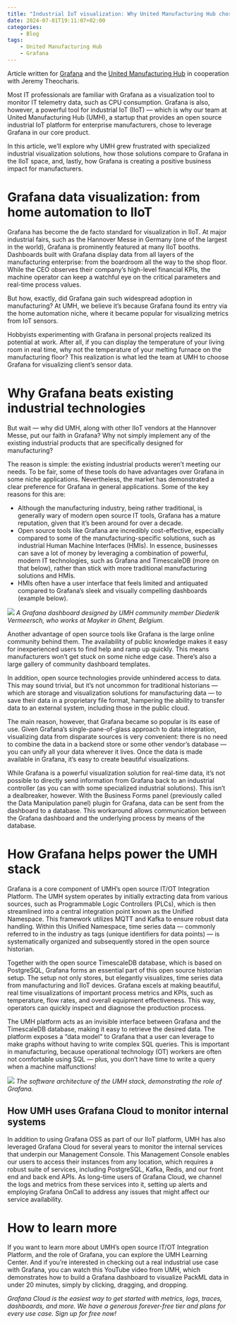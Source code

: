 ```yaml
---
title: "Industrial IoT visualization: Why United Manufacturing Hub chose Grafana to power its IIoT platform"
date: 2024-07-01T19:11:07+02:00
categories:
    - Blog
tags:
    - United Manufacturing Hub
    - Grafana
---
```


Article written for [Grafana](https://grafana.com/blog/2024/07/01/industrial-iot-visualization-why-united-manufacturing-hub-chose-grafana-to-power-its-iiot-platform/) and the [United Manufacturing Hub](https://www.umh.app/) in cooperation with Jeremy Theocharis.

Most IT professionals are familiar with Grafana as a visualization tool to monitor IT telemetry data, such as CPU consumption. Grafana is also, however, a powerful tool for industrial IoT (IIoT) — which is why our team at United Manufacturing Hub (UMH), a startup that provides an open source industrial IoT platform for enterprise manufacturers, chose to leverage Grafana in our core product.

In this article, we’ll explore why UMH grew frustrated with specialized industrial visualization solutions, how those solutions compare to Grafana in the IIoT space, and, lastly, how Grafana is creating a positive business impact for manufacturers.

# Grafana data visualization: from home automation to IIoT

Grafana has become the de facto standard for visualization in IIoT. At major industrial fairs, such as the Hannover Messe in Germany (one of the largest in the world), Grafana is prominently featured at many IIoT booths. Dashboards built with Grafana display data from all layers of the manufacturing enterprise: from the boardroom all the way to the shop floor. While the CEO observes their company’s high-level financial KPIs, the machine operator can keep a watchful eye on the critical parameters and real-time process values.

But how, exactly, did Grafana gain such widespread adoption in manufacturing? At UMH, we believe it’s because Grafana found its entry via the home automation niche, where it became popular for visualizing metrics from IoT sensors.

Hobbyists experimenting with Grafana in personal projects realized its potential at work. After all, if you can display the temperature of your living room in real time, why not the temperature of your melting furnace on the manufacturing floor? This realization is what led the team at UMH to choose Grafana for visualizing client’s sensor data.

# Why Grafana beats existing industrial technologies

But wait — why did UMH, along with other IIoT vendors at the Hannover Messe, put our faith in Grafana? Why not simply implement any of the existing industrial products that are specifically designed for manufacturing?

The reason is simple: the existing industrial products weren’t meeting our needs. To be fair, some of these tools do have advantages over Grafana in some niche applications. Nevertheless, the market has demonstrated a clear preference for Grafana in general applications. Some of the key reasons for this are:

* Although the manufacturing industry, being rather traditional, is generally wary of modern open source IT tools, Grafana has a mature reputation, given that it’s been around for over a decade.
* Open source tools like Grafana are incredibly cost-effective, especially compared to some of the manufacturing-specific solutions, such as industrial Human Machine Interfaces (HMIs). In essence, businesses can save a lot of money by leveraging a combination of powerful, modern IT technologies, such as Grafana and TimescaleDB (more on that below), rather than stick with more traditional manufacturing solutions and HMIs.
* HMIs often have a user interface that feels limited and antiquated compared to Grafana’s sleek and visually compelling dashboards (example below).

![](/images/united-manufacturing-hub/umh-IIoT-and-grafana-dashboard.jpg)
*A Grafana dashboard designed by UMH community member Diederik Vermeersch, who works at Mayker in Ghent, Belgium.*

Another advantage of open source tools like Grafana is the large online community behind them. The availability of public knowledge makes it easy for inexperienced users to find help and ramp up quickly. This means manufacturers won’t get stuck on some niche edge case. There’s also a large gallery of community dashboard templates.

In addition, open source technologies provide unhindered access to data. This may sound trivial, but it’s not uncommon for traditional historians — which are storage and visualization solutions for manufacturing data — to save their data in a proprietary file format, hampering the ability to transfer data to an external system, including those in the public cloud.

The main reason, however, that Grafana became so popular is its ease of use. Given Grafana’s single-pane-of-glass approach to data integration, visualizing data from disparate sources is very convenient: there is no need to combine the data in a backend store or some other vendor’s database — you can unify all your data wherever it lives. Once the data is made available in Grafana, it’s easy to create beautiful visualizations.

While Grafana is a powerful visualization solution for real-time data, it’s not possible to directly send information from Grafana back to an industrial controller (as you can with some specialized industrial solutions). This isn’t a dealbreaker, however. With the Business Forms panel (previously called the Data Manipulation panel) plugin for Grafana, data can be sent from the dashboard to a database. This workaround allows communication between the Grafana dashboard and the underlying process by means of the database.

# How Grafana helps power the UMH stack

Grafana is a core component of UMH’s open source IT/OT Integration Platform. The UMH system operates by initially extracting data from various sources, such as Programmable Logic Controllers (PLCs), which is then streamlined into a central integration point known as the Unified Namespace. This framework utilizes MQTT and Kafka to ensure robust data handling. Within this Unified Namespace, time series data — commonly referred to in the industry as tags (unique identifiers for data points) — is systematically organized and subsequently stored in the open source historian.

Together with the open source TimescaleDB database, which is based on PostgreSQL, Grafana forms an essential part of this open source historian setup. The setup not only stores, but elegantly visualizes, time series data from manufacturing and IIoT devices. Grafana excels at making beautiful, real time visualizations of important process metrics and KPIs, such as temperature, flow rates, and overall equipment effectiveness. This way, operators can quickly inspect and diagnose the production process.

The UMH platform acts as an invisible interface between Grafana and the TimescaleDB database, making it easy to retrieve the desired data. The platform exposes a “data model” to Grafana that a user can leverage to make graphs without having to write complex SQL queries. This is important in manufacturing, because operational technology (OT) workers are often not comfortable using SQL — plus, you don’t have time to write a query when a machine malfunctions!

![](/images/united-manufacturing-hub/umh-IIoT-and-grafana-architecture-diagram.png)
*The software architecture of the UMH stack, demonstrating the role of Grafana.*

## How UMH uses Grafana Cloud to monitor internal systems

In addition to using Grafana OSS as part of our IIoT platform, UMH has also leveraged Grafana Cloud for several years to monitor the internal services that underpin our Management Console. This Management Console enables our users to access their instances from any location, which requires a robust suite of services, including PostgreSQL, Kafka, Redis, and our front end and back end APIs. As long-time users of Grafana Cloud, we channel the logs and metrics from these services into it, setting up alerts and employing Grafana OnCall to address any issues that might affect our service availability.

# How to learn more

If you want to learn more about UMH’s open source IT/OT Integration Platform, and the role of Grafana, you can explore the UMH Learning Center. And if you’re interested in checking out a real industrial use case with Grafana, you can watch this YouTube video from UMH, which demonstrates how to build a Grafana dashboard to visualize PackML data in under 20 minutes, simply by clicking, dragging, and dropping.

*Grafana Cloud is the easiest way to get started with metrics, logs, traces, dashboards, and more. We have a generous forever-free tier and plans for every use case. Sign up for free now!*

